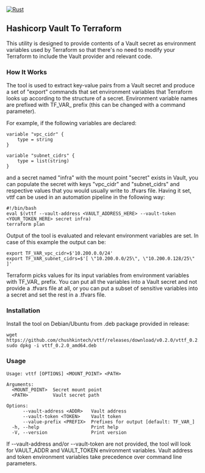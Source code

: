 [![Rust](https://github.com/chushkintech/vttf/actions/workflows/rust.yml/badge.svg)](https://github.com/chushkintech/vttf/actions/workflows/rust.yml)
## Hashicorp Vault To Terraform
This utility is designed to provide contents of a Vault secret as environment variables used by Terraform so that there's no need to modify your Terraform to include the Vault provider and relevant code.
### How It Works
The tool is used to extract key-value pairs from a Vault secret and produce a set of "export" commands that set environment variables that Terraform looks up according to the structure of a secret. Environment variable names are prefixed with TF_VAR_ prefix (this can be changed with a command parameter).

For example, if the following variables are declared:

    variable "vpc_cidr" {
        type = string
    }
    
    variable "subnet_cidrs" {
        type = list(string)
    }

and a secret named "infra" with the mount point "secret" exists in Vault, you can populate the secret with keys "vpc_cidr" and "subnet_cidrs" and respective values that you would usually write to .tfvars file.
Having it set, vttf can be used in an automation pipeline in the following way:

    #!/bin/bash
    eval $(vttf --vault-address <VAULT_ADDRESS_HERE> --vault-token <YOUR_TOKEN_HERE> secret infra)
    terraform plan

Output of the tool is evaluated and relevant environment variables are set. In case of this example the output can be:

    export TF_VAR_vpc_cidr=$'10.200.0.0/24'
    export TF_VAR_subnet_cidrs=$'[ \"10.200.0.0/25\", \"10.200.0.128/25\" ]'

Terraform picks values for its input variables from environment variables with TF_VAR_ prefix. 
You can put all the variables into a Vault secret and not provide a .tfvars file at all, or you can put a subset of sensitive variables into a secret and set the rest in a .tfvars file.
### Installation
Install the tool on Debian/Ubuntu from .deb package provided in release:

    wget https://github.com/chushkintech/vttf/releases/download/v0.2.0/vttf_0.2.0_amd64.deb
    sudo dpkg -i vttf_0.2.0_amd64.deb

### Usage

    Usage: vttf [OPTIONS] <MOUNT_POINT> <PATH>
    
    Arguments:
      <MOUNT_POINT>  Secret mount point
      <PATH>         Vault secret path
    
    Options:
          --vault-address <ADDR>   Vault address
          --vault-token <TOKEN>    Vault token
          --value-prefix <PREFIX>  Prefixes for output [default: TF_VAR_]
      -h, --help                   Print help
      -V, --version                Print version

If --vault-address and/or --vault-token are not provided, the tool will look for VAULT_ADDR and VAULT_TOKEN environment variables. Vault address and token environment variables take precedence over command line parameters.

